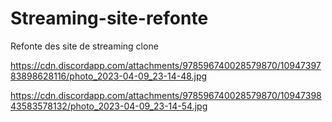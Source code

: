 # Streaming-site-refonte
Refonte des site de streaming clone

https://cdn.discordapp.com/attachments/978596740028579870/1094739783898628116/photo_2023-04-09_23-14-48.jpg

https://cdn.discordapp.com/attachments/978596740028579870/1094739843583578132/photo_2023-04-09_23-14-54.jpg
